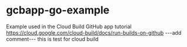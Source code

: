 # gcbapp-go-example
Example used in the Cloud Build GitHub app tutorial
https://cloud.google.com/cloud-build/docs/run-builds-on-github
---add comment---
this is test for cloud build
